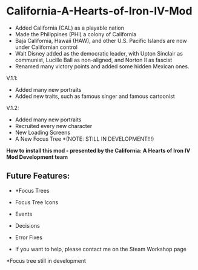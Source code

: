 # California-A-Hearts-of-Iron-IV-Mod

- Added California (CAL) as a playable nation
- Made the Philippines (PHI) a colony of California
- Baja California, Hawaii (HAW), and other U.S. Pacific Islands are now under Californian control
- Walt Disney added as the democratic leader, with Upton Sinclair as communist, Lucille Ball as non-aligned, and Norton II as fascist
- Renamed many victory points and added some hidden Mexican ones.

V.1.1:

- Added many new portraits
- Added new traits, such as famous singer and famous cartoonist

V.1.2:

- Added many new portraits 
- Recruited every new character
- New Loading Screens
- A New Focus Tree *(NOTE: STILL IN DEVELOPMENT!!!)


**How to install this mod - presented by the California: A Hearts of Iron IV Mod Development team**





Future Features:
----------------

- *Focus Trees
- Focus Tree Icons
- Events
- Decisions
- Error Fixes


- If you want to help, please contact me on the Steam Workshop page

*Focus tree still in development
